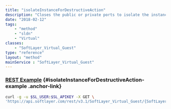 ```yaml
---
title: "isolateInstanceForDestructiveAction"
description: "Closes the public or private ports to isolate the instance before a destructive action. "
date: "2018-02-12"
tags:
    - "method"
    - "sldn"
    - "Virtual"
classes:
    - "SoftLayer_Virtual_Guest"
type: "reference"
layout: "method"
mainService : "SoftLayer_Virtual_Guest"
---
```


### [REST Example](#isolateInstanceForDestructiveAction-example) <a href="/article/rest/"><i class="fas fa-question"></i></a> {#isolateInstanceForDestructiveAction-example .anchor-link} 
```bash
curl -g -u $SL_USER:$SL_APIKEY -X GET \
'https://api.softlayer.com/rest/v3.1/SoftLayer_Virtual_Guest/{SoftLayer_Virtual_GuestID}/isolateInstanceForDestructiveAction'
```
